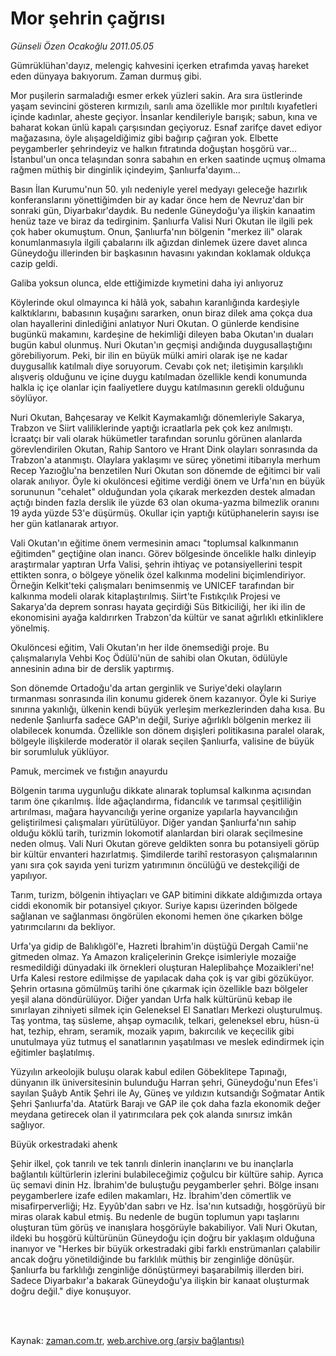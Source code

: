 # Mor şehrin çağrısı

*Günseli Özen Ocakoğlu 2011.05.05*

<td class="columnist-detail">
<p>Gümrüklühan'dayız, melengiç kahvesini içerken etrafımda yavaş hareket eden dünyaya bakıyorum. Zaman durmuş gibi.</p>
<p>
<div id="haberMetinDiv">
<p>Mor puşilerin sarmaladığı esmer erkek yüzleri sakin. Ara sıra üstlerinde yaşam sevincini gösteren kırmızılı, sarılı ama özellikle mor pırıltılı kıyafetleri içinde kadınlar, aheste geçiyor. İnsanlar kendileriyle barışık; sabun, kına ve baharat kokan ünlü kapalı çarşısından geçiyoruz. Esnaf zarifçe davet ediyor mağazasına, öyle alışageldiğimiz gibi bağırıp çağıran yok. Elbette peygamberler şehrindeyiz ve halkın fıtratında doğuştan hoşgörü var... İstanbul'un onca telaşından sonra sabahın en erken saatinde uçmuş olmama rağmen müthiş bir dinginlik içindeyim, Şanlıurfa'dayım...
<p> Basın İlan Kurumu'nun 50. yılı nedeniyle yerel medyayı geleceğe hazırlık konferanslarını yönettiğimden bir ay kadar önce hem de Nevruz'dan bir sonraki gün, Diyarbakır'daydık. Bu nedenle Güneydoğu'ya ilişkin kanaatim henüz taze ve biraz da tedirginim. Şanlıurfa Valisi Nuri Okutan ile ilgili pek çok haber okumuştum. Onun, Şanlıurfa'nın bölgenin "merkez ili" olarak konumlanmasıyla ilgili çabalarını ilk ağızdan dinlemek üzere davet alınca Güneydoğu illerinden bir başkasının havasını yakından koklamak oldukça cazip geldi.
<p>Galiba yoksun olunca, elde ettiğimizde kıymetini daha iyi anlıyoruz
<p>Köylerinde okul olmayınca ki hâlâ yok, sabahın karanlığında kardeşiyle kalktıklarını, babasının kuşağını sararken, onun biraz dilek ama çokça dua olan hayallerini dinlediğini anlatıyor Nuri Okutan. O günlerde kendisine bugünkü makamını, kardeşine de hekimliği dileyen baba Okutan'ın duaları bugün kabul olunmuş. Nuri Okutan'ın geçmişi andığında duygusallaştığını görebiliyorum. Peki, bir ilin en büyük mülki amiri olarak işe ne kadar duygusallık katılmalı diye soruyorum. Cevabı çok net; iletişimin karşılıklı alışveriş olduğunu ve içine duygu katılmadan özellikle kendi konumunda halkla iç içe olanlar için faaliyetlere duygu katılmasının gerekli olduğunu söylüyor.
<p> Nuri Okutan, Bahçesaray ve Kelkit Kaymakamlığı dönemleriyle Sakarya, Trabzon ve Siirt valiliklerinde yaptığı icraatlarla pek çok kez anılmıştı. İcraatçı bir vali olarak hükümetler tarafından sorunlu görünen alanlarda görevlendirilen Okutan, Rahip Santoro ve Hrant Dink olayları sonrasında da Trabzon'a atanmıştı. Olaylara yaklaşımı ve süreç yönetimi itibarıyla merhum Recep Yazıoğlu'na benzetilen Nuri Okutan son dönemde de eğitimci bir vali olarak anılıyor. Öyle ki okulöncesi eğitime verdiği önem ve Urfa'nın en büyük sorununun "cehalet" olduğundan yola çıkarak merkezden destek almadan açtığı binden fazla derslik ile yüzde 63 olan okuma-yazma bilmezlik oranını 19 ayda yüzde 53'e düşürmüş. Okullar için yaptığı kütüphanelerin sayısı ise her gün katlanarak artıyor.
<p> Vali Okutan'ın eğitime önem vermesinin amacı "toplumsal kalkınmanın eğitimden" geçtiğine olan inancı. Görev bölgesinde öncelikle halkı dinleyip araştırmalar yaptıran Urfa Valisi, şehrin ihtiyaç ve potansiyellerini tespit ettikten sonra, o bölgeye yönelik özel kalkınma modelini biçimlendiriyor. Örneğin Kelkit'teki çalışmaları benimsenmiş ve UNICEF tarafından bir kalkınma modeli olarak kitaplaştırılmış. Siirt'te Fıstıkçılık Projesi ve Sakarya'da deprem sonrası hayata geçirdiği Süs Bitkiciliği, her iki ilin de ekonomisini ayağa kaldırırken Trabzon'da kültür ve sanat ağırlıklı etkinliklere yönelmiş.
<p> Okulöncesi eğitim, Vali Okutan'ın her ilde önemsediği proje. Bu çalışmalarıyla Vehbi Koç Ödülü'nün de sahibi olan Okutan, ödülüyle annesinin adına bir de derslik yaptırmış.
<p> Son dönemde Ortadoğu'da artan gerginlik ve Suriye'deki olayların tırmanması sonrasında ilin konumu giderek önem kazanıyor. Öyle ki Suriye sınırına yakınlığı, ülkenin kendi büyük yerleşim merkezlerinden daha kısa. Bu nedenle Şanlıurfa sadece GAP'ın değil, Suriye ağırlıklı bölgenin merkez ili olabilecek konumda. Özellikle son dönem dışişleri politikasına paralel olarak, bölgeyle ilişkilerde moderatör il olarak seçilen Şanlıurfa, valisine de büyük bir sorumluluk yüklüyor.
<p>Pamuk, mercimek ve fıstığın anayurdu
<p>Bölgenin tarıma uygunluğu dikkate alınarak toplumsal kalkınma açısından tarım öne çıkarılmış. İlde ağaçlandırma, fidancılık ve tarımsal çeşitliliğin artırılması, mağara hayvancılığı yerine organize yapılarla hayvancılığın geliştirilmesi çalışmaları yürütülüyor. Diğer yandan Şanlıurfa'nın sahip olduğu köklü tarih, turizmin lokomotif alanlardan biri olarak seçilmesine neden olmuş. Vali Nuri Okutan göreve geldikten sonra bu potansiyeli görüp bir kültür envanteri hazırlatmış. Şimdilerde tarihî restorasyon çalışmalarının yanı sıra çok sayıda yeni turizm yatırımının öncülüğü ve destekçiliği de yapılıyor. 
<p> Tarım, turizm, bölgenin ihtiyaçları ve GAP bitimini dikkate aldığımızda ortaya ciddi ekonomik bir potansiyel çıkıyor. Suriye kapısı üzerinden bölgede sağlanan ve sağlanması öngörülen ekonomi hemen öne çıkarken bölge yatırımcılarını da bekliyor.
<p> Urfa'ya gidip de Balıklıgöl'e, Hazreti İbrahim'in düştüğü Dergah Camii'ne gitmeden olmaz. Ya Amazon kraliçelerinin Grekçe isimleriyle mozaiğe resmedildiği dünyadaki ilk örnekleri oluşturan Haleplibahçe Mozaikleri'ne! Urfa Kalesi restore edilmişse de yapılacak daha çok iş var gibi gözüküyor. Şehrin ortasına gömülmüş tarihi öne çıkarmak için özellikle bazı bölgeler yeşil alana döndürülüyor. Diğer yandan Urfa halk kültürünü kebap ile sınırlayan zihniyeti silmek için Geleneksel El Sanatları Merkezi oluşturulmuş. Taş yontma, taş süsleme, ahşap oymacılık, telkari, geleneksel ebru, hüsn-ü hat, tezhip, ehram, seramik, mozaik yapım, bakırcılık ve keçecilik gibi unutulmaya yüz tutmuş el sanatlarının yaşatılması ve meslek edindirmek için eğitimler başlatılmış.
<p> Yüzyılın arkeolojik buluşu olarak kabul edilen Göbeklitepe Tapınağı, dünyanın ilk üniversitesinin bulunduğu Harran şehri, Güneydoğu'nun Efes'i sayılan Şuâyb Antik Şehri ile Ay, Güneş ve yıldızın kutsandığı Soğmatar Antik Şehri Şanlıurfa'da. Atatürk Barajı ve GAP ile çok daha fazla ekonomik değer meydana getirecek olan il yatırımcılara pek çok alanda sınırsız imkân sağlıyor.
<p>Büyük orkestradaki ahenk
<p>Şehir ilkel, çok tanrılı ve tek tanrılı dinlerin inançlarını ve bu inançlarla bağlantılı kültürlerin izlerini bulabileceğimiz çoğulcu bir kültüre sahip. Ayrıca üç semavi dinin Hz. İbrahim'de buluştuğu peygamberler şehri. Bölge insanı peygamberlere izafe edilen makamları, Hz. İbrahim'den cömertlik ve misafirperverliği; Hz. Eyyûb'dan sabrı ve Hz. İsa'nın kutsadığı, hoşgörüyü bir miras olarak kabul etmiş. Bu nedenle de bugün toplumun yapı taşlarını oluşturan tüm görüş ve inanışlara hoşgörüyle bakabiliyor. Vali Nuri Okutan, ildeki bu hoşgörü kültürünün Güneydoğu için doğru bir yaklaşım olduğuna inanıyor ve "Herkes bir büyük orkestradaki gibi farklı enstrümanları çalabilir ancak doğru yönetildiğinde bu farklılık müthiş bir zenginliğe dönüşür. Şanlıurfa bu farklılığı zenginliğe dönüştürmeyi başarabilmiş illerden biri. Sadece Diyarbakır'a bakarak Güneydoğu'ya ilişkin bir kanaat oluşturmak doğru değil." diye konuşuyor.</p></p></p></p></p></p></p></p></p></p></p></p></p></p></p></div>
</p>


<p><br>
		 </br></p></td>

Kaynak: [zaman.com.tr](http://zaman.com.tr/yazar.do?yazino=1130207), [web.archive.org (arşiv bağlantısı)](http://web.archive.org/web/20110530081513/http://www.zaman.com.tr:80/yazar.do?yazino=1130207)
